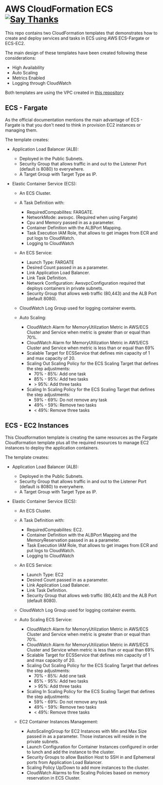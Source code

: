 # AWS CloudFormation ECS [![Say Thanks](https://img.shields.io/badge/SayThanks.io-%E2%98%BC-1EAEDB.svg)](https://saythanks.io/to/GerardRibas)

This repo contains two CloudFormation templates that demonstrates how to create and deploy services and tasks in ECS using AWS ECS-Fargate or ECS-EC2. 

The main design of these templates have been created following these considerations:

- High Availability
- Auto Scaling
- Metrics Enabled
- Logging through CloudWatch

Both templates are using the VPC created in [this repository](https://github.com/GerardRibas/aws-cloudformation-vpc)

## ECS - Fargate

As the official documentation mentions the main advantage of ECS - Fargate is that you don't need to think in provision EC2 instances or managing them. 

The template creates:

- Application Load Balancer (ALB):
    - Deployed in the Public Subnets.
    - Security Group that allows traffic in and out to the Listener Port (default is 8080) to everywhere.
    - A Target Group with Target Type as IP.

- Elastic Container Service (ECS):
    - An ECS Cluster.

    - A Task Definition with:
        - RequiredCompabilites: FARGATE.
        - NetworkMode: awsvpc. (Required when using Fargate)
        - Cpu and Memory passed in as a parameter.
        - Container Definition with the ALBPort Mapping.
        - Task Execution IAM Role, that allows to get images from ECR and put logs to CloudWatch.
        - Logging to CloudWatch
    - An ECS Service:
        - Launch Type: FARGATE
        - Desired Count passed in as a parameter.
        - Link Application Load Balancer.
        - Link Task Definition.
        - Network Configuration: AwsvpcConfiguration required that deploys containers in private subnets.  
        - Security Group that allows web traffic (80,443) and the ALB Port (default 8080).
	- CloudWatch Log Group used for logging container events. 

	- Auto Scaling:
		- CloudWatch Alarm for MemoryUtilization Metric in AWS/ECS Cluster and Service when metric is greater than or equal than 70%.
		- CloudWatch Alarm for MemoryUtilization Metric in AWS/ECS Cluster and Service when metric is less than or equal than 69%
		- Scalable Target for ECSService that defines min capacity of 1 and max capacity of 20.
		- Scaling Out Scaling Policy for the ECS Scaling Target that defines the step adjustments:
			- 70% - 85%: Add one task
			- 85% - 95%: Add two tasks
			- \> 95%: Add three tasks
		- Scaling In Scaling Policy for the ECS Scaling Target that defines the step adjustments:
			- 59% - 69%: Do not remove any task
			- 49% - 59%: Remove two tasks
			- \< 49%: Remove three tasks

## ECS - EC2 Instances

This Cloudformation template is creating the same resources as the Fargate Cloudformation template plus all the required resources to manage EC2 instances to deploy the application containers.

The template creates:

- Application Load Balancer (ALB):
    - Deployed in the Public Subnets.
    - Security Group that allows traffic in and out to the Listener Port (default is 8080) to everywhere.
    - A Target Group with Target Type as IP.

- Elastic Container Service (ECS):
    - An ECS Cluster.

    - A Task Definition with:
        - RequiredCompabilites: EC2.
        - Container Definition with the ALBPort Mapping and the MemoryReservation passed in as a parameter.
        - Task Execution IAM Role, that allows to get images from ECR and put logs to CloudWatch.
        - Logging to CloudWatch
    - An ECS Service:
        - Launch Type: EC2
        - Desired Count passed in as a parameter.
        - Link Application Load Balancer.
        - Link Task Definition.
        - Security Group that allows web traffic (80,443) and the ALB Port (default 8080).

	- CloudWatch Log Group used for logging container events. 

	- Auto Scaling ECS Service:
		- CloudWatch Alarm for MemoryUtilization Metric in AWS/ECS Cluster and Service when metric is greater than or equal than 70%.
		- CloudWatch Alarm for MemoryUtilization Metric in AWS/ECS Cluster and Service when metric is less than or equal than 69%
		- Scalable Target for ECSService that defines min capacity of 1 and max capacity of 20.
		- Scaling Out Scaling Policy for the ECS Scaling Target that defines the step adjustments:
			- 70% - 85%: Add one task
			- 85% - 95%: Add two tasks
			- \> 95%: Add three tasks
		- Scaling In Scaling Policy for the ECS Scaling Target that defines the step adjustments:
			- 59% - 69%: Do not remove any task
			- 49% - 59%: Remove two tasks
			- \< 49%: Remove three tasks
			
    - EC2 Container Instances Management:
    
        - AutoScalingGroup for EC2 Instances with Min and Max Size passed in as a parameter. Those instances will reside in the private subnets.
        - Launch Configuration for Container Instances configured in order to lunch and add the instance to the cluster.
        - Security Groups to allow Basition Host to SSH in and Ephemeral ports from Application Load Balancer.
        - Scaling Policy Up/Down to add more instances to the cluster.
        - CloudWatch Alarms to fire Scaling Policies based on memory reservation in ECS Cluster.

